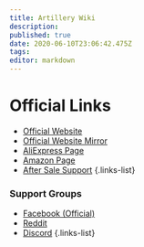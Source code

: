 ```yaml
---
title: Artillery Wiki
description: 
published: true
date: 2020-06-10T23:06:42.475Z
tags: 
editor: markdown
---
```


# Official Links
- [Official Website](https://artillery3d.com/)
- [Official Website Mirror](https://3d-nexus.com/resources/file-archives/category/5-printer-firmware)
- [AliExpress Page](https://www.aliexpress.com/store/4697033?spm=a2g0o.detail.100005.1.79a0183beCWhyJ)
- [Amazon Page](https://www.amazon.com/stores/node/19051234011?_encoding=UTF8&field-lbr_brands_browse-bin=Artillery)
- [After Sale Support](https://desk.zoho.com/portal/evnovo/home)
{.links-list}

### Support Groups
- [Facebook (Official)](https://www.facebook.com/groups/artilleryswx1/)
- [Reddit](https://www.reddit.com/r/Artillery3D/)
- [Discord](https://discord.gg/h273VeU)
{.links-list}